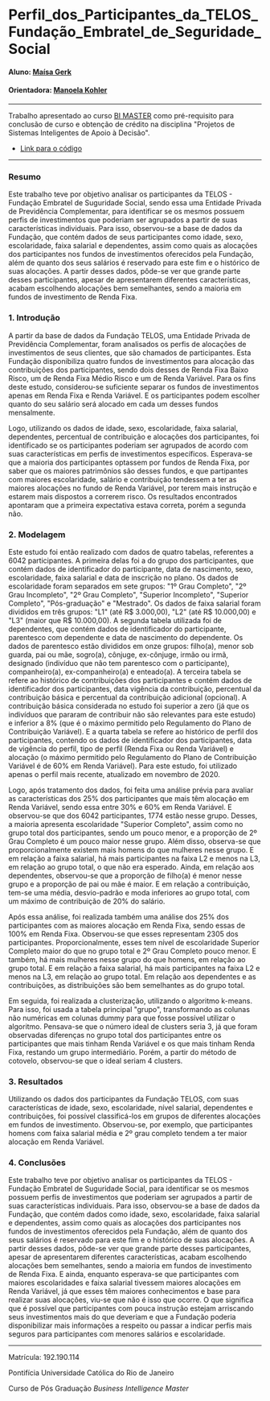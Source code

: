 
# Perfil_dos_Participantes_da_TELOS_Fundação_Embratel_de_Seguridade_Social

#### Aluno: [Maísa Gerk](https://github.com/maisagerk)
#### Orientadora: [Manoela Kohler](https://github.com/manoelakohler) 

---

Trabalho apresentado ao curso [BI MASTER](https://ica.puc-rio.ai/bi-master) como pré-requisito para conclusão de curso e obtenção de crédito na disciplina "Projetos de Sistemas Inteligentes de Apoio à Decisão".

- [Link para o código](https://github.com/maisagerk/PerfilParticipantes/blob/main/Perfil_de_Aloca%C3%A7%C3%A3o_dos_Participantes_vfinal.ipynb)

---

### Resumo

Este trabalho teve por objetivo analisar os participantes da TELOS - Fundação Embratel de Suguridade Social, sendo essa uma Entidade Privada de Previdência Complementar, para identificar se os mesmos possuem perfis de investimentos que poderiam ser agrupados a partir de suas características individuais. Para isso, observou-se a base de dados da Fundação, que contém dados de seus participantes como idade, sexo, escolaridade, faixa salarial e dependentes, assim como quais as alocações dos participantes nos fundos de investimentos oferecidos pela Fundação, além de quanto dos seus salários é reservado para este fim e o histórico de suas alocações. A partir desses dados, pôde-se ver que grande parte desses participantes, apesar de apresentarem diferentes características, acabam escolhendo alocações bem semelhantes, sendo a maioria em fundos de investimento de Renda Fixa.

### 1. Introdução

A partir da base de dados da Fundação TELOS, uma Entidade Privada de Previdência Complementar, foram analisados os perfis de alocações de investimentos de seus clientes, que são chamados de participantes. Esta Fundação disponibiliza quatro fundos de investimentos para alocação das contribuições dos participantes, sendo dois desses de Renda Fixa Baixo Risco, um de Renda Fixa Médio Risco e um de Renda Variável. Para os fins deste estudo, considerou-se suficiente separar os fundos de investimentos apenas em Renda Fixa e Renda Variável. E os participantes podem escolher quanto do seu salário será alocado em cada um desses fundos mensalmente.

Logo, utilizando os dados de idade, sexo, escolaridade, faixa salarial, dependentes, percentual de contribuição e alocações dos participantes, foi identificado se os participantes poderiam ser agrupados de acordo com suas características em perfis de investimentos específicos. Esperava-se que a maioria dos participantes optassem por fundos de Renda Fixa, por saber que os maiores patrimônios são desses fundos, e que partipantes com maiores escolaridade, salário e contribuição tendessem a ter as maiores alocações no fundo de Renda Variável, por terem mais instrução e estarem mais dispostos a correrem risco. Os resultados encontrados apontaram que a primeira expectativa estava correta, porém a segunda não.

### 2. Modelagem

Este estudo foi então realizado com dados de quatro tabelas, referentes a 6042 participantes. A primeira delas foi a do grupo dos participantes, que contém dados de identificador do participante, data de nascimento, sexo, escolaridade, faixa salarial e data de inscrição no plano. Os dados de escolaridade foram separados em sete grupos: "1º Grau Completo", "2º Grau Incompleto", "2º Grau Completo", "Superior Incompleto", "Superior Completo", "Pós-graduação" e "Mestrado". Os dados de faixa salarial foram divididos em três grupos: "L1" (até R$ 3.000,00), "L2" (até R$ 10.000,00) e "L3" (maior que R$ 10.000,00). A segunda tabela utilizada foi de dependentes, que contém dados de identificador do participante, parentesco com dependente e data de nascimento do dependente. Os dados de parentesco estão divididos em onze grupos: filho(a), menor sob guarda, pai ou mãe, sogro(a), cônjuge, ex-cônjuge, irmão ou irmã, designado (indivíduo que não tem parentesco com o participante), companheiro(a), ex-companheiro(a) e enteado(a). A terceira tabela se refere ao histórico de contribuições dos participantes e contém dados de identificador dos participantes, data vigência da contribuição, percentual da contribuição básica e percentual da contribuição adicional (opcional). A contribuição básica considerada no estudo foi superior a zero (já que os indivíduos que pararam de contribuir não são relevantes para este estudo) e inferior a 8% (que é o máximo permitido pelo Regulamento do Plano de Contribuição Variável). E a quarta tabela se refere ao histórico de perfil dos participantes, contendo os dados de identificador dos participantes, data de vigência do perfil, tipo de perfil (Renda Fixa ou Renda Variável) e alocação (o máximo permitido pelo Regulamento do Plano de Contribuição Variável é de 60% em Renda Variável). Para este estudo, foi utilizado apenas o perfil mais recente, atualizado em novembro de 2020.

Logo, após tratamento dos dados, foi feita uma análise prévia para avaliar as características dos 25% dos participantes que mais têm alocação em Renda Variável, sendo essa entre 30% e 60% em Renda Variável. E observou-se que dos 6042 participantes, 1774 estão nesse grupo. Desses, a maioria apresenta escolaridade "Superior Completo", assim como no grupo total dos participantes, sendo um pouco menor, e a proporção de 2º Grau Completo é um pouco maior nesse grupo. Além disso, observa-se que proporcionalmente existem mais homens do que mulheres nesse grupo. E em relação a faixa salarial, há mais participantes na faixa L2 e menos na L3, em relação ao grupo total, o que não era esperado. Ainda, em relação aos dependentes, observou-se que a proporção de filho(a) é menor nesse grupo e a proporção de pai ou mãe é maior. E em relação a contribuição, tem-se uma média, desvio-padrão e moda inferiores ao grupo total, com um máximo de contribuição de 20% do salário.

Após essa análise, foi realizada também uma análise dos 25% dos participantes com as maiores alocação em Renda Fixa, sendo essas de 100% em Renda Fixa. Observou-se que esses representam 2305 dos participantes. Proporcionalmente, esses tem nível de escolaridade Superior Completo maior do que no grupo total e 2º Grau Completo pouco menor. E também, há mais mulheres nesse grupo do que homens, em relação ao grupo total. E em relação a faixa salarial, há mais participantes na faixa L2 e menos na L3, em relação ao grupo total. Em relação aos dependentes e as contribuições, as distribuições são bem semelhantes as do grupo total. 

Em seguida, foi realizada a clusterização, utilizando o algoritmo k-means. Para isso, foi usada a tabela principal "grupo", transformando as colunas não numéricas em colunas dummy para que fosse possível utilizar o algoritmo. Pensava-se que o número ideal de clusters seria 3, já que foram observadas diferenças no grupo total dos participantes entre os participantes que mais tinham Renda Variável e os que mais tinham Renda Fixa, restando um grupo intermediário. Porém, a partir do método de cotovelo, observou-se que o ideal seriam 4 clusters.

### 3. Resultados

Utilizando os dados dos participantes da Fundação TELOS, com suas características de idade, sexo, escolaridade, nível salarial, dependentes e contribuições, foi possível classificá-los em grupos de diferentes alocações em fundos de investimento. Observou-se, por exemplo, que participantes homens com faixa salarial média e 2º grau completo tendem a ter maior alocação em Renda Variável.

### 4. Conclusões

Este trabalho teve por objetivo analisar os participantes da TELOS - Fundação Embratel de Suguridade Social, para identificar se os mesmos possuem perfis de investimentos que poderiam ser agrupados a partir de suas características individuais. Para isso, observou-se a base de dados da Fundação, que contém dados como idade, sexo, escolaridade, faixa salarial e dependentes, assim como quais as alocações dos participantes nos fundos de investimentos oferecidos pela Fundação, além de quanto dos seus salários é reservado para este fim e o histórico de suas alocações. A partir desses dados, pôde-se ver que grande parte desses participantes, apesar de apresentarem diferentes características, acabam escolhendo alocações bem semelhantes, sendo a maioria em fundos de investimento de Renda Fixa. E ainda, enquanto esperava-se que participantes com maiores escolaridades e faixa salarial tivessem maiores alocações em Renda Variável, já que esses têm maiores conhecimentos e base para realizar suas alocações, viu-se que não é isso que ocorre. O que significa que é possível que participantes com pouca instrução estejam arriscando seus investimentos mais do que deveriam e que a Fundação poderia disponibilizar mais informações a respeito ou passar a indicar perfis mais seguros para participantes com menores salários e escolaridade.

---

Matrícula: 192.190.114

Pontifícia Universidade Católica do Rio de Janeiro

Curso de Pós Graduação *Business Intelligence Master*
